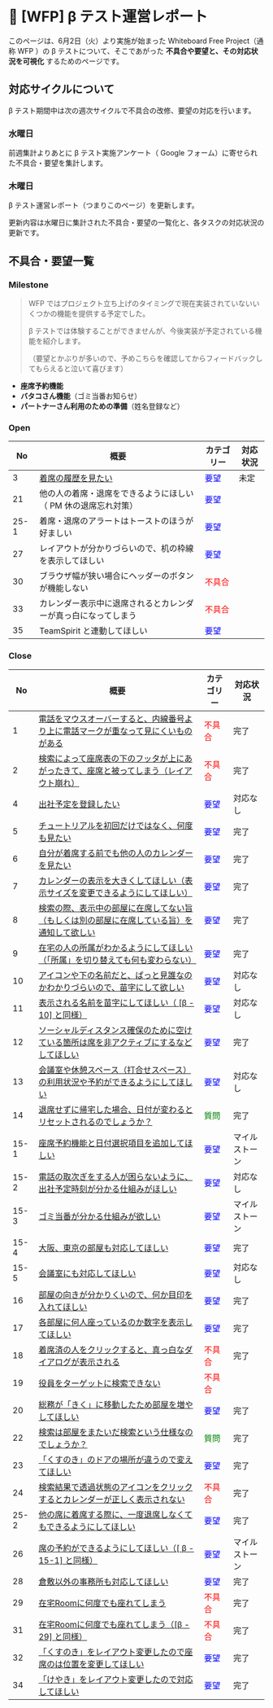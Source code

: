 # 🌳 [WFP] β テスト運営レポート



このページは、6月2日（火）より実施が始まった Whiteboard Free Project（通称 WFP ）の β テストについて、そこであがった **不具合や要望と、その対応状況を可視化** するためのページです。



## 対応サイクルについて

β テスト期間中は次の週次サイクルで不具合の改修、要望の対応を行います。

### 水曜日

前週集計よりあとに β テスト実施アンケート（ Google フォーム）に寄せられた不具合・要望を集計します。

### 木曜日

β テスト運営レポート（つまりこのページ）を更新します。

更新内容は水曜日に集計された不具合・要望の一覧化と、各タスクの対応状況の更新です。



## 不具合・要望一覧

### Milestone

> WFP ではプロジェクト立ち上げのタイミングで現在実装されていないいくつかの機能を提供する予定でした。
>
> β テストでは体験することができませんが、今後実装が予定されている機能を紹介します。
>
> （要望とかぶりが多いので、予めこちらを確認してからフィードバックしてもらえると泣いて喜びます）

- **座席予約機能**
- **バタコさん機能**（ゴミ当番お知らせ）
- **パートナーさん利用のための準備**（姓名登録など）

### Open

| No    | 概要                                                         | カテゴリー                              | 対応状況 |
| ----- | ------------------------------------------------------------ | --------------------------------------- | -------- |
| 3    | [着席の履歴を見たい](https://github.com/a-kodama/WFP_beta_test/blob/master/Beta-3.md)                                           | <span style="color: blue;">要望</span>  |   未定       |
| 21 | 他の人の着席・退席をできるようにほしい（ PM 休の退席忘れ対策）   | <span style="color: blue;">要望</span>  |          |
| 25-1 | 着席・退席のアラートはトーストのほうが好ましい | <span style="color: blue;">要望</span> |          |
| 27 | レイアウトが分かりづらいので、机の枠線を表示してほしい | <span style="color: blue;">要望</span> |          |
| 30 | ブラウザ幅が狭い場合にヘッダーのボタンが機能しない | <span style="color: red;">不具合</span> |          |
| 33 | カレンダー表示中に退席されるとカレンダーが真っ白になってしまう | <span style="color: red;">不具合</span> |          |
| 35 | TeamSpirit と連動してほしい | <span style="color: blue;">要望</span> |          |


### Close

| No   | 概要                                                         | カテゴリー                              | 対応状況 |
| ---- | ------------------------------------------------------------ | --------------------------------------- | -------- |
| 1    | [電話をマウスオーバーすると、内線番号より上に電話マークが重なって見にくいものがある](https://github.com/a-kodama/WFP_beta_test/blob/master/Beata-1.md) | <span style="color: red;">不具合</span> | 完了     |
| 2    | [検索によって座席表の下のフッタが上にあがったきて、座席と被ってしまう（レイアウト崩れ）](https://github.com/a-kodama/WFP_beta_test/blob/master/Beta-2.md) | <span style="color: red;">不具合</span> | 完了     |
| 4    | [出社予定を登録したい](https://github.com/a-kodama/WFP_beta_test/blob/master/Beta-4.md) | <span style="color: blue;">要望</span>  | 対応なし |
| 5    | [チュートリアルを初回だけではなく、何度も見たい](https://github.com/a-kodama/WFP_beta_test/blob/master/Beta-5.md) | <span style="color: blue;">要望</span>  | 完了     |
| 6    | [自分が着席する前でも他の人のカレンダーを見たい](https://github.com/a-kodama/WFP_beta_test/blob/master/Beta-6.md) | <span style="color: blue;">要望</span>  | 完了     |
| 7    | [カレンダーの表示を大きくしてほしい（表示サイズを変更できるようにしてほしい）](https://github.com/a-kodama/WFP_beta_test/blob/master/Beta-7.md) | <span style="color: blue;">要望</span>  | 完了     |
| 8    | [検索の際、表示中の部屋に在席してない旨（もしくは別の部屋に在席している旨）を通知して欲しい](https://github.com/a-kodama/WFP_beta_test/blob/master/Beta-8.md) | <span style="color: blue;">要望</span>  | 完了     |
| 9    | [在宅の人の所属がわかるようにしてほしい（「所属」を切り替えても何も変わらない）](https://github.com/a-kodama/WFP_beta_test/blob/master/Beta-9.md) | <span style="color: blue;">要望</span>  | 完了 |
| 10   | [アイコンや下の名前だと、ぱっと見誰なのかわかりづらいので、苗字にして欲しい](https://github.com/a-kodama/WFP_beta_test/blob/master/Beta-10.md) | <span style="color: blue;">要望</span>  | 対応なし |
| 11   | [表示される名前を苗字にしてほしい（ [β - 10] と同様）](https://github.com/a-kodama/WFP_beta_test/blob/master/Beta-11.md) | <span style="color: blue;">要望</span>  | 対応なし |
| 12   | [ソーシャルディスタンス確保のために空けている箇所は席を非アクティブにするなどしてほしい](https://github.com/a-kodama/WFP_beta_test/blob/master/Beta-12.md) | <span style="color: blue;">要望</span>  | 完了     |
| 13   | [会議室や休憩スペース（打合せスペース）の利用状況や予約ができるようにしてほしい](https://github.com/a-kodama/WFP_beta_test/blob/master/Beta-13.md) | <span style="color: blue;">要望</span>  | 対応なし |
| 14   | [退席せずに帰宅した場合、日付が変わるとリセットされるのでしょうか？](https://github.com/a-kodama/WFP_beta_test/blob/master/Beta-14.md) | <span style="color: green;">質問</span> | 完了     |
| 15-1 | [座席予約機能と日付選択項目を追加してほしい](https://github.com/a-kodama/WFP_beta_test/blob/master/Beta-15-1.md) | <span style="color: blue;">要望</span>  | マイルストーン |
| 15-2 | [電話の取次ぎをする人が困らないように、出社予定時刻が分かる仕組みがほしい](https://github.com/a-kodama/WFP_beta_test/blob/master/Beta-15-2.md) | <span style="color: blue;">要望</span>  | 対応なし |
| 15-3 | [ゴミ当番が分かる仕組みが欲しい](https://github.com/a-kodama/WFP_beta_test/blob/master/Beta-15-3.md) | <span style="color: blue;">要望</span>  | マイルストーン |
| 15-4 | [大阪、東京の部屋も対応してほしい](https://github.com/a-kodama/WFP_beta_test/blob/master/Beta-15-4.md) | <span style="color: blue;">要望</span>  | 完了 |
| 15-5 | [会議室にも対応してほしい](https://github.com/a-kodama/WFP_beta_test/blob/master/Beta-15-5.md) | <span style="color: blue;">要望</span>  | 対応なし |
| 16   | [部屋の向きが分かりくいので、何か目印を入れてほしい](https://github.com/a-kodama/WFP_beta_test/blob/master/Beta-16.md) | <span style="color: blue;">要望</span>  | 完了     |
| 17   | [各部屋に何人座っているのか数字を表示してほしい](https://github.com/a-kodama/WFP_beta_test/blob/master/Beta-17.md) | <span style="color: blue;">要望</span>  | 完了     |
| 18 | [着席済の人をクリックすると、真っ白なダイアログが表示される](https://github.com/a-kodama/WFP_beta_test/blob/master/Beta-18.md) | <span style="color: red;">不具合</span> | 完了 |
| 19 | [役員をターゲットに検索できない](https://github.com/a-kodama/WFP_beta_test/blob/master/Beta-19.md) | <span style="color: red;">不具合</span> |          |
| 20   | [総務が「きく」に移動したため部屋を増やしてほしい](https://github.com/a-kodama/WFP_beta_test/blob/master/Beta-20.md) | <span style="color: blue;">要望</span>  | 完了     |
| 22   | [検索は部屋をまたいだ検索という仕様なのでしょうか？](https://github.com/a-kodama/WFP_beta_test/blob/master/Beta-22.md) | <span style="color: green;">質問</span> | 完了     |
| 23 | [「くすのき」のドアの場所が違うので変えてほしい](https://github.com/a-kodama/WFP_beta_test/blob/master/Beta-23.md) | <span style="color: blue;">要望</span>  | 完了 |
| 24   | [検索結果で透過状態のアイコンをクリックするとカレンダーが正しく表示されない](https://github.com/a-kodama/WFP_beta_test/blob/master/Beta-24.md) | <span style="color: red;">不具合</span> | 完了     |
| 25-2 | [他の席に着席する際に、一度退席しなくてもできるようにしてほしい](https://github.com/a-kodama/WFP_beta_test/blob/master/Beta-25_2.md) | <span style="color: blue;">要望</span> | 完了 |
| 26 | [席の予約ができるようにしてほしい（[ β - 15-1] と同様）](https://github.com/a-kodama/WFP_beta_test/blob/master/Beta-26.md) | <span style="color: blue;">要望</span> | マイルストーン |
| 28 | [倉敷以外の事務所も対応してほしい](https://github.com/a-kodama/WFP_beta_test/blob/master/Beta-28.md) | <span style="color: blue;">要望</span> | 完了 |
| 29 | [在宅Roomに何度でも座れてしまう](https://github.com/a-kodama/WFP_beta_test/blob/master/Beta-29.md) | <span style="color: red;">不具合</span> | 完了 |
| 31 | [在宅Roomに何度でも座れてしまう（[β - 29] と同様）](https://github.com/a-kodama/WFP_beta_test/blob/master/Beta-29.md) | <span style="color: red;">不具合</span> | 完了 |
| 32 | [「くすのき」をレイアウト変更したので座席のは位置を変更してほしい](https://github.com/a-kodama/WFP_beta_test/blob/master/Beta-32.md) | <span style="color: blue;">要望</span> | 完了 |
| 34 | [「けやき」をレイアウト変更したので対応してほしい](https://github.com/a-kodama/WFP_beta_test/blob/master/Beta-34.md) | <span style="color: blue;">要望</span> | 完了 |
